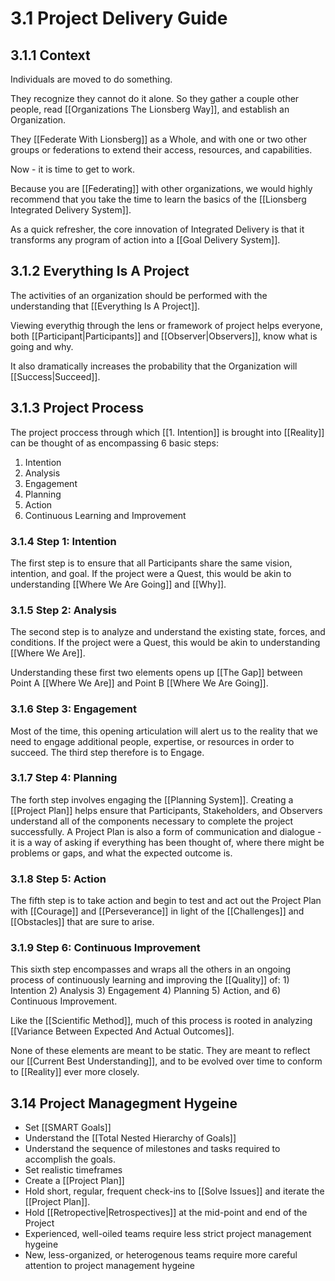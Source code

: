 # 3.1 Project Delivery Guide
## 3.1.1 Context

Individuals are moved to do something. 

They recognize they cannot do it alone. So they gather a couple other people, read [[Organizations The Lionsberg Way]], and establish an Organization. 

They [[Federate With Lionsberg]] as a Whole, and with one or two other groups or federations to extend their access, resources, and capabilities. 

Now - it is time to get to work. 

Because you are [[Federating]] with other organizations, we would highly recommend that you take the time to learn the basics of the [[Lionsberg Integrated Delivery System]]. 

As a quick refresher, the core innovation of Integrated Delivery is that it transforms any program of action into a [[Goal Delivery System]]. 

## 3.1.2 Everything Is A Project
The activities of an organization should be performed with the understanding that [[Everything Is A Project]]. 

Viewing everythig through the lens or framework of project helps everyone, both [[Participant|Participants]] and [[Observer|Observers]], know what is going and why. 

It also dramatically increases the probability that the Organization will [[Success|Succeed]]. 

## 3.1.3 Project Process
The project proccess through which [[1. Intention]] is brought into [[Reality]] can be thought of as encompassing 6 basic steps: 

1. Intention
2. Analysis
3. Engagement
4. Planning
5. Action
6. Continuous Learning and Improvement

### 3.1.4 Step 1: Intention
The first step is to ensure that all Participants share the same vision, intention, and goal. If the project were a Quest, this would be akin to understanding [[Where We Are Going]] and [[Why]].  

### 3.1.5 Step 2: Analysis
The second step is to analyze and understand the existing state, forces, and conditions. If the project were a Quest, this would be akin to understanding [[Where We Are]]. 

Understanding these first two elements opens up [[The Gap]] between Point A [[Where We Are]] and Point B [[Where We Are Going]]. 

### 3.1.6 Step 3: Engagement
Most of the time, this opening articulation will alert us to the reality that we need to engage additional people, expertise, or resources in order to succeed. The third step therefore is to Engage. 

### 3.1.7 Step 4: Planning
The forth step involves engaging the [[Planning System]]. Creating a [[Project Plan]] helps ensure that Participants, Stakeholders, and Observers understand all of the components necessary to complete the project successfully. A Project Plan is also a form of communication and dialogue - it is a way of asking if everything has been thought of, where there might be problems or gaps, and what the expected outcome is. 

### 3.1.8 Step 5: Action
The fifth step is to take action and begin to test and act out the Project Plan with [[Courage]] and [[Perseverance]] in light of the [[Challenges]] and [[Obstacles]] that are sure to arise. 

### 3.1.9 Step 6: Continuous Improvement
This sixth step encompasses and wraps all the others in an ongoing process of continuously learning and improving the [[Quality]] of: 1) Intention 2) Analysis 3) Engagement 4) Planning 5) Action, and 6) Continuous Improvement. 

Like the [[Scientific Method]], much of this process is rooted in analyzing [[Variance Between Expected And Actual Outcomes]]. 

None of these elements are meant to be static. They are meant to reflect our [[Current Best Understanding]], and to be evolved over time to conform to [[Reality]] ever more closely. 

## 3.14 Project Managegment Hygeine
- Set [[SMART Goals]]
- Understand the [[Total Nested Hierarchy of Goals]]
- Understand the sequence of milestones and tasks required to accomplish the goals. 
- Set realistic timeframes
- Create a [[Project Plan]]
- Hold short, regular, frequent check-ins to [[Solve Issues]] and iterate the [[Project Plan]].
- Hold [[Retropective|Retrospectives]] at the mid-point and end of the Project
- Experienced, well-oiled teams require less strict project management hygeine
- New, less-organized, or heterogenous teams require more careful attention to project management hygeine
